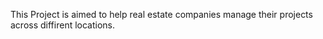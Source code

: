 This Project is aimed to help real estate companies manage their projects across diffirent locations.
